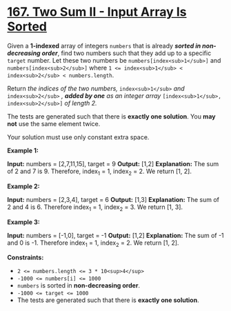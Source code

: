 # [167\. Two Sum II - Input Array Is Sorted](https://leetcode.com/problems/two-sum-ii-input-array-is-sorted/)

Given a **1-indexed** array of integers `numbers` that is already **_sorted in
non-decreasing order_**, find two numbers such that they add up to a specific
`target` number. Let these two numbers be `numbers[index<sub>1</sub>]` and
`numbers[index<sub>2</sub>]` where
`1 <= index<sub>1</sub> < index<sub>2</sub> < numbers.length`.

Return _the indices of the two numbers,_ `index<sub>1</sub>` _and_
`index<sub>2</sub>` _, **added by one** as an integer array_
`[index<sub>1</sub>, index<sub>2</sub>]` _of length 2._

The tests are generated such that there is **exactly one solution**. You **may
not** use the same element twice.

Your solution must use only constant extra space.

**Example 1:**

**Input:** numbers = \[2,7,11,15\], target = 9 **Output:** \[1,2\]
**Explanation:** The sum of 2 and 7 is 9. Therefore, index<sub>1</sub> = 1,
index<sub>2</sub> = 2. We return \[1, 2\].

**Example 2:**

**Input:** numbers = \[2,3,4\], target = 6 **Output:** \[1,3\] **Explanation:**
The sum of 2 and 4 is 6. Therefore index<sub>1</sub> = 1, index<sub>2</sub> = 3.
We return \[1, 3\].

**Example 3:**

**Input:** numbers = \[\-1,0\], target = -1 **Output:** \[1,2\] **Explanation:**
The sum of -1 and 0 is -1. Therefore index<sub>1</sub> = 1, index<sub>2</sub>
= 2. We return \[1, 2\].

**Constraints:**

- `2 <= numbers.length <= 3 * 10<sup>4</sup>`
- `-1000 <= numbers[i] <= 1000`
- `numbers` is sorted in **non-decreasing order**.
- `-1000 <= target <= 1000`
- The tests are generated such that there is **exactly one solution**.
